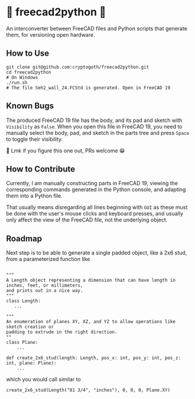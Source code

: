 # 🔨 freecad2python 🐍
An interconverter between FreeCAD files and Python scripts that generate them, for versioning open hardware.

## How to Use

```
git clone git@github.com:cryptogoth/freecad2python.git
cd freecad2python
# On Windows
./run.sh
# The file Seh2_wall_24.FCStd is generated. Open in FreeCAD 19
```

## Known Bugs

The produced FreeCAD 19 file has the body, and its pad and sketch with `Visibility` as `False`.
When you open this file in FreeCAD 19, you need to manually select the body, pad, and sketch in
the parts tree and press `Space` to toggle their visibility.

🤷 Lmk if you figure this one out, PRs welcome 😁

## How to Contribute

Currently, I am manually constructing parts in FreeCAD 19, viewing the corresponding commands
generated in the Python console, and adapting them into a Python file.

That usually means disregarding all lines beginning with `GUI` as these must be done with the
user's mouse clicks and keyboard presses, and usually only affect the view of the FreeCAD
file, not the underlying object.

## Roadmap

Next step is to be able to generate a single padded object, like a 2x6 stud, from a
parameterized function like

```

"""
A Length object representing a dimension that can have length in inches, feet, or millimeters,
and prints out in a nice way.
"""
class Length:
   ...

"""
An enumeration of planes XY, XZ, and YZ to allow operations like sketch creation or
padding to extrude in the right direction.
""
class Plane:
    ...

def create_2x6_stud(length: Length, pos_x: int, pos_y: int, pos_z: int, plane: Plane):
    ...
```

which you would call similar to

```
create_2x6_stud(Length("81 3/4", "inches"), 0, 0, 0, Plane.XY)
```

